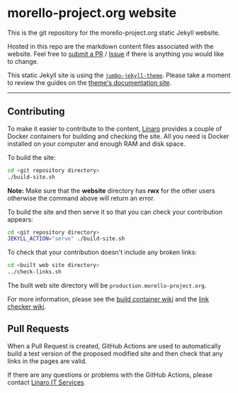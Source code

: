 # morello-project.org website

This is the git repository for the morello-project.org static Jekyll website.

Hosted in this repo are the markdown content files associated with the website. Feel free to [submit a PR](https://github.com/MorelloProject/website/pulls) / [Issue](https://github.com/MorelloProject/website/issues/new) if there is anything you would like to change.

This static Jekyll site is using the [`jumbo-jekyll-theme`](https://github.com/linaro-marketing/jumbo-jekyll-theme). Please take a moment to review the guides on the [theme's documentation site](https://linaro-jekyll-theme.readthedocs.io/en/latest/).

*****

## Contributing

To make it easier to contribute to the content, [Linaro](https://www.linaro.org) provides a couple of Docker containers for building and checking the site. All you need is Docker installed on your computer and enough RAM and disk space.

To build the site:

```bash
cd <git repository directory>
./build-site.sh
```

**Note:** Make sure that the **website** directory has **rwx** for the other users otherwise the command above will return an error.

To build the site and then serve it so that you can check your contribution appears:

```bash
cd <git repository directory>
JEKYLL_ACTION="serve" ./build-site.sh
```

To check that your contribution doesn't include any broken links:

```bash
cd <built web site directory>
../check-links.sh
```

The built web site directory will be `production.morello-project.org`.

For more information, please see the [build container wiki](https://github.com/linaro-its/jekyll-build-container/wiki) and the [link checker wiki](https://github.com/linaro-its/jekyll-link-checker/wiki).

## Pull Requests

When a Pull Request is created, GitHub Actions are used to automatically build a test version of the proposed modified site and then check that any links in the pages are valid.

If there are any questions or problems with the GitHub Actions, please contact [Linaro IT Services](https://servicedesk.linaro.org/servicedesk/customer/portal/3/create/50).
